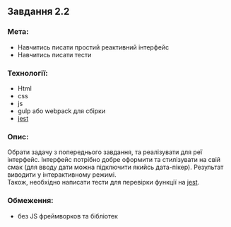 ## Завдання 2.2

### Мета:

- Навчитись писати простий реактивний інтерфейс
- Навчитись писати тести


### Технології:
- Html
- css
- js
- gulp або webpack для сбірки
- [jest](https://jestjs.io/docs/getting-started)


### Опис:

Обрати задачу з попереднього завдання, та реалізувати для реї інтерфейс. Інтерфейс потрібно добре оформити та стилізувати на свій смак (для вводу дати можна підключити якийсь дата-пікер). Результат виводити у інтерактивному режимі.  
Також, необхідно написати тести для перевірки функції на [jest](https://jestjs.io/docs/getting-started).


### Обмеження:
- без JS фреймворков та бібліотек
